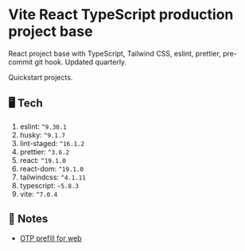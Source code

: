 # Vite React TypeScript production project base

React project base with TypeScript, Tailwind CSS, eslint, prettier, pre-commit git hook. Updated quarterly.

Quickstart projects.

## 🖥️ Tech

1. eslint: `^9.30.1`
1. husky: `^9.1.7`
1. lint-staged: `^16.1.2`
1. prettier: `^3.6.2`
1. react: `^19.1.0`
1. react-dom: `^19.1.0`
1. tailwindcss: `^4.1.11`
1. typescript: `~5.8.3`
1. vite: `^7.0.4`

## 📝 Notes

- [OTP prefill for web](https://medium.com/@opensrc0/advance-js-otp-autofill-in-web-b20451265b5a)
